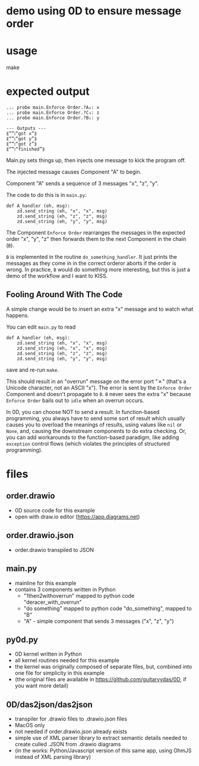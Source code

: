 # demo using 0D to ensure message order

# usage
make

# expected output
```
... probe main.Enforce Order.?A₄: x
... probe main.Enforce Order.?C₃: z
... probe main.Enforce Order.?B₅: y

--- Outputs ---
⟪“”⦂“got x”⟫
⟪“”⦂“got y”⟫
⟪“”⦂“got z”⟫
⟪“”⦂“finished”⟫
```

Main.py sets things up, then injects one message to kick the program off.

The injected message causes Component "A" to begin.

Component "A" sends a sequence of 3 messages "x", "z", "y".

The code to do this is in `main.py`:

```
def A_handler (eh, msg):      
    zd.send_string (eh, "x", "x", msg)
    zd.send_string (eh, "z", "z", msg)
    zd.send_string (eh, "y", "y", msg)
```

The Component `Enforce Order` rearranges the messages in the expected order "x", "y", "z" then forwards them to the next Component in the chain (`B`). 

`B` is implemented in the routine `do_something_handler`. It just prints the messages as they come in in the correct orderor aborts if the order is wrong. In practice, `B` would do something more interesting, but this is just a demo of the workflow and I want to KISS.

## Fooling Around With The Code

A simple change would be to insert an extra "x" message and to watch what happens.

You can edit `main.py` to read
```
def A_handler (eh, msg):      
    zd.send_string (eh, "x", "x", msg)
    zd.send_string (eh, "x", "x", msg)
    zd.send_string (eh, "z", "z", msg)
    zd.send_string (eh, "y", "y", msg)
```
save and re-run `make`. 

This should result in an "overrun" message on the error port "✗" (that's a Unicode character, not an ASCII "x"). The error is sent by the `Enforce Order` Component and doesn't propagate to `B`. `B` never sees the extra "x" because `Enforce Order` bails out to `idle` when an overrun occurs.

In 0D, you can choose NOT to send a result. In function-based programming, you always have to send some sort of result which usually causes you to overload the meanings of results, using values like `nil` or `None`, and, causing the downstream components to do extra checking. Or, you can add workarounds to the function-based paradigm, like adding `exception` control flows (which violates the principles of structured programming).

# files
## order.drawio
- 0D source code for this example
- open with draw.io editor (https://app.diagrams.net)
## order.drawio.json
- order.drawio transpiled to JSON
## main.py
- mainline for this example
- contains 3 components written in Python
  - "1then2withoverrun" mapped to python code "deracer_with_overrun"
  - "do something" mapped to python code "do_something", mapped to "B"
  - "A" - simple component that sends 3 messages ("x", "z", "y")
## py0d.py
- 0D kernel written in Python
- all kernel routines needed for this example 
- the kernel was originally composed of separate files, but, combined into one file for simplicity in this example
- (the original files are available in https://github.com/guitarvydas/0D, if you want more detail)
## 0D/das2json/das2json
- transpiler for .drawio files to .drawio.json files
- MacOS only
- not needed if order.drawio.json already exists
- simple use of XML parser library to extract semantic details needed to create culled .JSON from .drawio diagrams
- (in the works: Python/Javascript version of this same app, using OhmJS instead of XML parsing library)


